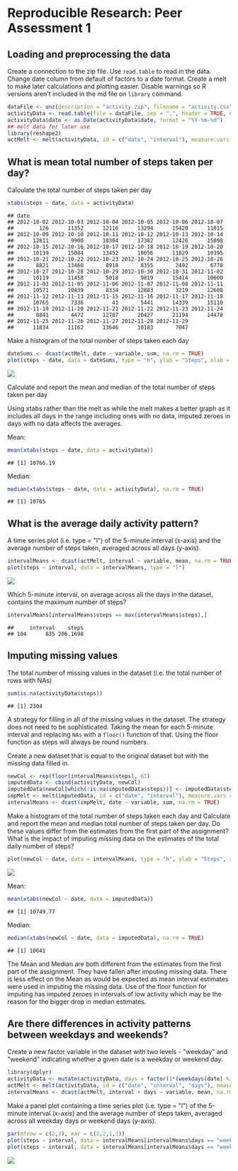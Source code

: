 # Reproducible Research: Peer Assessment 1


## Loading and preprocessing the data 

Create a connection to the zip file. Use `read.table` to read in the data. Change date column from default of factors to a date format. Create a melt to make later calculations and plotting easier. Disable warnings so R versions aren't included in the md file on `library` command. 


```r
dataFile <- unz(description = "activity.zip", filename = "activity.csv")
activityData <- read.table(file = dataFile, sep = ",", header = TRUE, na.strings = "NA")
activityData$date <- as.Date(activityData$date, format = "%Y-%m-%d")
## melt data for later use
library(reshape2)
actMelt <- melt(activityData, id = c("date", "interval"), measure.vars = c("steps"))
```

## What is mean total number of steps taken per day?

Calculate the total number of steps taken per day


```r
xtabs(steps ~ date, data = activityData)
```

```
## date
## 2012-10-02 2012-10-03 2012-10-04 2012-10-05 2012-10-06 2012-10-07 
##        126      11352      12116      13294      15420      11015 
## 2012-10-09 2012-10-10 2012-10-11 2012-10-12 2012-10-13 2012-10-14 
##      12811       9900      10304      17382      12426      15098 
## 2012-10-15 2012-10-16 2012-10-17 2012-10-18 2012-10-19 2012-10-20 
##      10139      15084      13452      10056      11829      10395 
## 2012-10-21 2012-10-22 2012-10-23 2012-10-24 2012-10-25 2012-10-26 
##       8821      13460       8918       8355       2492       6778 
## 2012-10-27 2012-10-28 2012-10-29 2012-10-30 2012-10-31 2012-11-02 
##      10119      11458       5018       9819      15414      10600 
## 2012-11-03 2012-11-05 2012-11-06 2012-11-07 2012-11-08 2012-11-11 
##      10571      10439       8334      12883       3219      12608 
## 2012-11-12 2012-11-13 2012-11-15 2012-11-16 2012-11-17 2012-11-18 
##      10765       7336         41       5441      14339      15110 
## 2012-11-19 2012-11-20 2012-11-21 2012-11-22 2012-11-23 2012-11-24 
##       8841       4472      12787      20427      21194      14478 
## 2012-11-25 2012-11-26 2012-11-27 2012-11-28 2012-11-29 
##      11834      11162      13646      10183       7047
```

Make a histogram of the total number of steps taken each day


```r
dateSums <- dcast(actMelt, date ~ variable, sum, na.rm = TRUE)
plot(steps ~ date, data = dateSums, type = "h", ylab = "Steps", xlab = "Date")
```

![](PA1_template_files/figure-html/unnamed-chunk-3-1.png) 

Calculate and report the mean and median of the total number of steps taken per day 

Using xtabs rather than the melt as while the melt makes a better graph as it includes all days in the range including ones with no data, imputed zeroes in days with no data affects the averages. 

Mean:

```r
mean(xtabs(steps ~ date, data = activityData))
```

```
## [1] 10766.19
```

Median:

```r
median(xtabs(steps ~ date, data = activityData), na.rm = TRUE)
```

```
## [1] 10765
```

## What is the average daily activity pattern?

A time series plot (i.e. type = "l") of the 5-minute interval (x-axis) and the average number of steps taken, averaged across all days (y-axis). 

```r
intervalMeans <- dcast(actMelt, interval ~ variable, mean, na.rm = TRUE)
plot(steps ~ interval, data = intervalMeans, type = "l")
```

![](PA1_template_files/figure-html/unnamed-chunk-6-1.png) 

Which 5-minute interval, on average across all the days in the dataset, contains the maximum number of steps?

```r
intervalMeans[intervalMeans$steps == max(intervalMeans$steps),]
```

```
##     interval    steps
## 104      835 206.1698
```


## Imputing missing values

The total number of missing values in the dataset (i.e. the total number of rows with NAs)

```r
sum(is.na(activityData$steps))
```

```
## [1] 2304
```


A strategy for filling in all of the missing values in the dataset. The strategy does not need to be sophisticated. Taking the mean for each 5-minute interval and replacing `NAs` with a `floor()` function of that. Using the floor function as steps will always be round numbers. 

Create a new dataset that is equal to the original dataset but with the missing data filled in. 

```r
newCol <- rep(floor(intervalMeans$steps), 61)
imputedData <- cbind(activityData, newCol)
imputedData$newCol[which(!is.na(imputedData$steps))] <- imputedData$steps[which(!is.na(imputedData$steps))]
impMelt <- melt(imputedData, id = c("date", "interval"), measure.vars = c("newCol"))
intervalMeans <- dcast(impMelt, date ~ variable, sum, na.rm = TRUE)
```

Make a histogram of the total number of steps taken each day and Calculate and report the mean and median total number of steps taken per day. Do these values differ from the estimates from the first part of the assignment? What is the impact of imputing missing data on the estimates of the total daily number of steps?


```r
plot(newCol ~ date, data = intervalMeans, type = "h", ylab = "Steps", xlab = "Date")
```

![](PA1_template_files/figure-html/unnamed-chunk-10-1.png) 

Mean:

```r
mean(xtabs(newCol ~ date, data = imputedData))
```

```
## [1] 10749.77
```

Median:

```r
median(xtabs(newCol ~ date, data = imputedData), na.rm = TRUE)
```

```
## [1] 10641
```

The Mean and Median are both different from the estimates from the first part of the assignment. They have fallen after imputing missing data. There is less effect on the Mean as would be expected as mean interval estimates were used in imputing the missing data. Use of the floor function for imputing has imputed zeroes in intervals of low activity which may be the reason for the bigger drop in median estimates. 

## Are there differences in activity patterns between weekdays and weekends? 

Create a new factor variable in the dataset with two levels - "weekday" and "weekend" indicating whether a given date is a weekday or weekend day.

```r
library(dplyr)
activityData <- mutate(activityData, days = factor(1*(weekdays(date) %in% c("Monday", "Tuesday", "Wednesday", "Thursday", "Friday")), labels = c("weekday", "weekend")))
actMelt <- melt(activityData, id = c("date", "interval", "days"), measure.vars = c("steps"))
intervalMeans <- dcast(actMelt, interval + days ~ variable, mean, na.rm = TRUE)
```

Make a panel plot containing a time series plot (i.e. type = "l") of the 5-minute interval (x-axis) and the average number of steps taken, averaged across all weekday days or weekend days (y-axis).

```r
par(mfrow = c(2,1), mar = c(2,2,1,1))
plot(steps ~ interval, data = intervalMeans[intervalMeans$days == "weekend",], type = "l", main = "Weekend")
plot(steps ~ interval, data = intervalMeans[intervalMeans$days == "weekday",], type = "l", main = "Weekdays")
```

![](PA1_template_files/figure-html/unnamed-chunk-14-1.png) 

